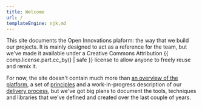 ```yaml
---
title: Welcome
url: /
templateEngine: njk,md
---
```


This site documents the Open Innovations plaform: the way that we build our projects.
It is mainly designed to act as a reference for the team, but we've made it available
under a Creative Commons Attribution {{ comp.license.part.cc_by() | safe }} license to
allow anyone to freely reuse and remix it.

For now, the site doesn't contain much more than [an overview of the
platform](/overview/), a set of [principles](/principles/)
and a work-in-progress description of our [delivery process](/processes/delivery/),
but we've got big plans to document the tools, techniques and libraries that we've defined and
created over the last couple of years.
